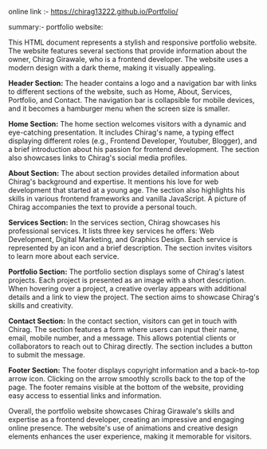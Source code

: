 online link :-  https://chirag13222.github.io/Portfolio/


summary:-
portfolio website:

This HTML document represents a stylish and responsive portfolio website. The website features several sections that provide information about the owner, Chirag Girawale, who is a frontend developer. The website uses a modern design with a dark theme, making it visually appealing.

**Header Section:**
The header contains a logo and a navigation bar with links to different sections of the website, such as Home, About, Services, Portfolio, and Contact. The navigation bar is collapsible for mobile devices, and it becomes a hamburger menu when the screen size is smaller.

**Home Section:**
The home section welcomes visitors with a dynamic and eye-catching presentation. It includes Chirag's name, a typing effect displaying different roles (e.g., Frontend Developer, Youtuber, Blogger), and a brief introduction about his passion for frontend development. The section also showcases links to Chirag's social media profiles.

**About Section:**
The about section provides detailed information about Chirag's background and expertise. It mentions his love for web development that started at a young age. The section also highlights his skills in various frontend frameworks and vanilla JavaScript. A picture of Chirag accompanies the text to provide a personal touch.

**Services Section:**
In the services section, Chirag showcases his professional services. It lists three key services he offers: Web Development, Digital Marketing, and Graphics Design. Each service is represented by an icon and a brief description. The section invites visitors to learn more about each service.

**Portfolio Section:**
The portfolio section displays some of Chirag's latest projects. Each project is presented as an image with a short description. When hovering over a project, a creative overlay appears with additional details and a link to view the project. The section aims to showcase Chirag's skills and creativity.

**Contact Section:**
In the contact section, visitors can get in touch with Chirag. The section features a form where users can input their name, email, mobile number, and a message. This allows potential clients or collaborators to reach out to Chirag directly. The section includes a button to submit the message.

**Footer Section:**
The footer displays copyright information and a back-to-top arrow icon. Clicking on the arrow smoothly scrolls back to the top of the page. The footer remains visible at the bottom of the website, providing easy access to essential links and information.

Overall, the portfolio website showcases Chirag Girawale's skills and expertise as a frontend developer, creating an impressive and engaging online presence. The website's use of animations and creative design elements enhances the user experience, making it memorable for visitors.
